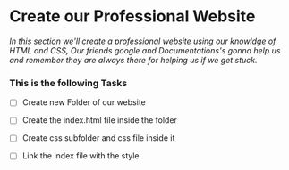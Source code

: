 # **Create our Professional Website**

*In this section we'll create a professional website using our knowldge of HTML and CSS, Our friends google and Documentations's gonna help us and remember they are always there for helping us if we get stuck.*

### This is the following Tasks

- [ ] Create new Folder of our website
- [ ] Create the index.html file inside the folder
- [ ] Create css subfolder and css file inside it
- [ ] Link the index file with the style



